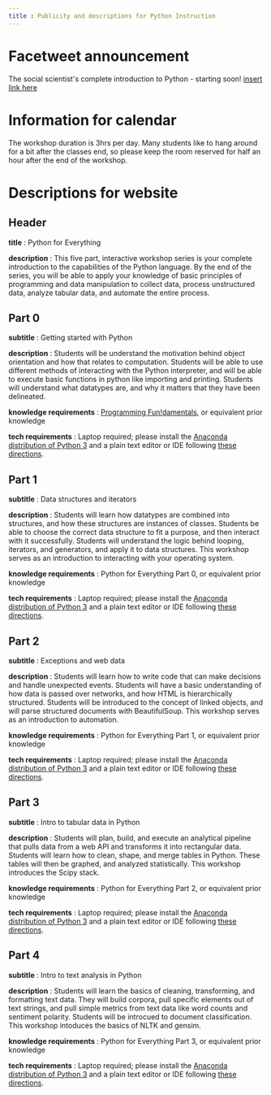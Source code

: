 ```yaml
---
title : Publicity and descriptions for Python Instruction
---
```


# Facetweet announcement

The social scientist's complete introduction to Python - starting soon! [insert link here](https://youtu.be/dQw4w9WgXcQ)

# Information for calendar

The workshop duration is 3hrs per day. Many students like to hang around for a bit after the classes end, so please keep the room reserved for half an hour after the end of the workshop.

# Descriptions for website

## Header

**title** : Python for Everything

**description** : This five part, interactive workshop series is your complete introduction to the capabilities of the Python language. By the end of the series, you will be able to apply your knowledge of basic principles of programming and data manipulation to collect data, process unstructured data, analyze tabular data, and automate the entire process.

## Part 0

**subtitle** : Getting started with Python

**description** : Students will be understand the motivation behind object orientation and how that relates to computation. Students will be able to use different methods of interacting with the Python interpreter, and will be able to execute basic functions in python like importing and printing. Students will understand what datatypes are, and why it matters that they have been delineated.

**knowledge requirements** : [Programming Fun!damentals](https://github.com/dlab-berkeley/programming-fundamentals), or equivalent prior knowledge

**tech requirements** : Laptop required; please install the [Anaconda distribution of Python 3](https://www.continuum.io/downloads) and a plain text editor or IDE following [these directions](http://python.berkeley.edu/learn/).

## Part 1

**subtitle** : Data structures and iterators

**description** : Students will learn how datatypes are combined into structures, and how these structures are instances of classes. Students be able to choose the correct data structure to fit a purpose, and then interact with it successfully. Students will understand the logic behind looping, iterators, and generators, and apply it to data structures. This workshop serves as an introduction to interacting with your operating system.

**knowledge requirements** : Python for Everything Part 0, or equivalent prior knowledge

**tech requirements** : Laptop required; please install the [Anaconda distribution of Python 3](https://www.continuum.io/downloads) and a plain text editor or IDE following [these directions](http://python.berkeley.edu/learn/).

## Part 2

**subtitle** : Exceptions and web data

**description** : Students will learn how to write code that can make decisions and handle unexpected events. Students will have a basic understanding of how data is passed over networks, and how HTML is hierarchically structured. Students will be introduced to the concept of linked objects, and will parse structured documents with BeautifulSoup. This workshop serves as an introduction to automation.

**knowledge requirements** : Python for Everything Part 1, or equivalent prior knowledge

**tech requirements** : Laptop required; please install the [Anaconda distribution of Python 3](https://www.continuum.io/downloads) and a plain text editor or IDE following [these directions](http://python.berkeley.edu/learn/).

## Part 3

**subtitle** : Intro to tabular data in Python

**description** : Students will plan, build, and execute an analytical pipeline that pulls data from a web API and transforms it into rectangular data.  Students will learn how to clean, shape, and merge tables in Python. These tables will then be graphed, and analyzed statistically. This workshop introduces the Scipy stack.

**knowledge requirements** : Python for Everything Part 2, or equivalent prior knowledge

**tech requirements** : Laptop required; please install the [Anaconda distribution of Python 3](https://www.continuum.io/downloads) and a plain text editor or IDE following [these directions](http://python.berkeley.edu/learn/).

## Part 4

**subtitle** : Intro to text analysis in Python

**description** : Students will learn the basics of cleaning, transforming, and formatting text data. They will build corpora, pull specific elements out of text strings, and pull simple metrics from text data like word counts and sentiment polarity. Students will be introcued to document classification. This workshop intoduces the basics of NLTK and gensim.

**knowledge requirements** : Python for Everything Part 3, or equivalent prior knowledge

**tech requirements** : Laptop required; please install the [Anaconda distribution of Python 3](https://www.continuum.io/downloads) and a plain text editor or IDE following [these directions](http://python.berkeley.edu/learn/). 
